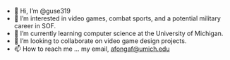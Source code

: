 - 👋 Hi, I’m @guse319
- 👀 I’m interested in video games, combat sports, and a potential military career in SOF.
- 🌱 I’m currently learning computer science at the University of Michigan.
- 💞️ I’m looking to collaborate on video game design projects.
- 📫 How to reach me ... my email, afongaf@umich.edu

<!---
guse319/guse319 is a ✨ special ✨ repository because its `README.md` (this file) appears on your GitHub profile.
You can click the Preview link to take a look at your changes.
--->
